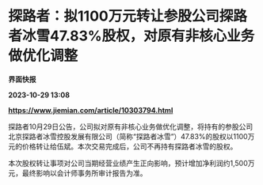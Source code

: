 # 探路者：拟1100万元转让参股公司探路者冰雪47.83%股权，对原有非核心业务做优化调整
**界面快报**

**2023-10-29 13:08**

**https://www.jiemian.com/article/10303794.html**

探路者10月29日公告，公司拟对原有非核心业务做优化调整，将持有的参股公司北京探路者冰雪控股发展有限公司（简称“探路者冰雪”）47.83%的股权以1100万元的价格转让给伍斌。本次交易完成后，公司不再持有探路者冰雪的股权。

本次股权转让事项对公司当期经营业绩产生正向影响，预计增加净利润约1,500万元，最终影响以会计师事务所审计报告为准。